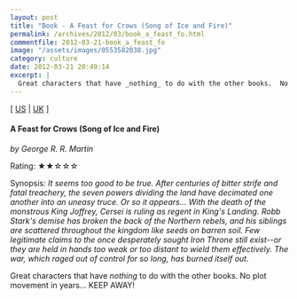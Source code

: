```yaml
---
layout: post
title: "Book - A Feast for Crows (Song of Ice and Fire)"
permalink: /archives/2012/03/book_a_feast_fo.html
commentfile: 2012-03-21-book_a_feast_fo
image: "/assets/images/0553582038.jpg"
category: culture
date: 2012-03-21 20:49:14
excerpt: |
  Great characters that have _nothing_ to do with the other books.  No plot movement in years... KEEP AWAY!
---
```


\[ [US](http://www.amazon.com/o/asin/0553582038) | [UK](http://www.amazon.co.uk/o/asin/0553582038) \]

#### A Feast for Crows (Song of Ice and Fire)

<em>by George R. R. Martin</em>

Rating: ★★☆☆☆

<div class="book_synopsis" markdown="1">
Synopsis: <em>It seems too good to be true. After centuries of bitter strife and fatal treachery, the seven powers dividing the land have decimated one another into an uneasy truce. Or so it appears... With the death of the monstrous King Joffrey, Cersei is ruling as regent in King's Landing. Robb Stark's demise has broken the back of the Northern rebels, and his siblings are scattered throughout the kingdom like seeds on barren soil. Few legitimate claims to the once desperately sought Iron Throne still exist--or they are held in hands too weak or too distant to wield them effectively. The war, which raged out of control for so long, has burned itself out.</em>
</div>

Great characters that have _nothing_ to do with the other books. No plot movement in years... KEEP AWAY!
